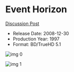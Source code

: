 # Event Horizon

[Discussion Post](https://www.avsforum.com/threads/bass-eq-for-filtered-movies.2995212/post-56865868)

* Release Date: 2008-12-30
* Production Year: 1997
* Format: BD/TrueHD 5.1

![img 0](https://fanart.tv/fanart/movies/8413/moviethumb/event-horizon-505cc12c72b05.jpg)

![img 1](https://i.imgur.com/p7k78zR.png)

